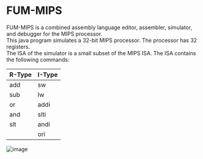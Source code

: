 # FUM-MIPS
FUM-MIPS is a combined assembly language editor, assembler, simulator, and debugger for the MIPS processor.<br>
This java program simulates a 32-bit MIPS processor. The processor has 32 registers.<br>
The ISA of the simulator is a small subset of the MIPS ISA. The ISA contains the following commands:<br>

<table>
<thead>
  <tr>
    <th>R-Type</th>
    <th>I-Type</th>
  </tr>
</thead>
<tbody>
  <tr>
    <td>add</td>
    <td>sw<br></td>
  </tr>
  <tr>
    <td>sub</td>
    <td>lw</td>
  </tr>
  <tr>
    <td>or</td>
    <td>addi</td>
  </tr>
  <tr>
    <td>and<br></td>
    <td>slti</td>
  </tr>
  <tr>
    <td>slt</td>
    <td>andi</td>
  </tr>
  <tr>
    <td></td>
    <td>ori</td>
  </tr>
</tbody>
</table>

![image](https://user-images.githubusercontent.com/6803793/150692823-e4d13f05-fef3-4af0-99a5-0605622c6c27.png)

